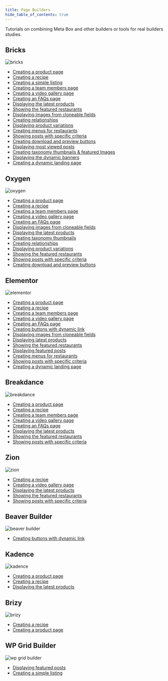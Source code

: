 ```yaml
---
title: Page Builders
hide_table_of_contents: true
---
```


Tutorials on combining Meta Box and other builders or tools for real builders studies.

<div className="category_wrap">
	<div className="tutorials_category">
		<div className="items">
			<h2>Bricks</h2>

![bricks](/tutorials/builders-1.png)
<ul>
	<li><a href="/tutorials/create-product-page-meta-box-bricks/">Creating a product page</a></li>
	<li><a href="/tutorials/create-recipes-meta-box-bricks/">Creating a recipe</a></li>
	<li><a href="/tutorials/create-simple-listing-meta-box-bricks/">Creating a simple listing</a></li>
	<li><a href="/tutorials/create-team-members-page-meta-box-bricks/">Creating a team members page</a></li>
	<li><a href="/tutorials/create-video-gallery-page-bricks/">Creating a video gallery page</a></li>
	<li><a href="/tutorials/create-faqs-page-meta-box-bricks/">Creating an FAQs page</a></li>
	<li><a href="/tutorials/display-latest-product-meta-box-bricks/">Displaying the latest products</a></li>
	<li><a href="/tutorials/show-featured-restaurants-bricks/">Showing the featured restaurants</a></li>
	<li><a href="/tutorials/display-images-from-cloneable-fields-bricks/">Displaying images from cloneable fields</a></li>
 	<li><a href="/tutorials/create-relationships-with-bricks/">Creating relationships</a></li>
	<li><a href="/tutorials/display-product-variations-meta-box-bricks/">Displaying product variations</a></li>
	<li><a href="/tutorials/create-menu-restaurants-bricks/">Creating menus for restaurants</a></li>
	<li><a href="/tutorials/show-posts-with-specific-criteria-bricks/">Showing posts with specific criteria</a></li>
	<li><a href="/tutorials/create-download-preview-buttons-with-bricks/">Creating download and preview buttons</a></li>
	<li><a href="/tutorials/display-most-viewed-posts-with-bricks">Displaying most viewed posts</a></li>
	<li><a href="/tutorials/create-taxonomy-thumbnails-featured-images-with-bricks/">Creating taxonomy thumbnails & featured Images</a></li>
	<li><a href="/tutorials/display-dynamic-banners-meta-box-with-bricks/">Displaying the dynamic banners</a></li>
	<li><a href="/tutorials/create-dynamic-landing-page-with-bricks/">Creating a dynamic landing page</a></li>
</ul>
		</div>
		<div className="items">
			<h2>Oxygen</h2>

![oxygen](/tutorials/builders-2.png)
<ul>
	<li><a href="/tutorials/create-product-page-meta-box-oxygen/">Creating a product page</a></li>
	<li><a href="/tutorials/create-recipe-meta-box-oxygen/">Creating a recipe</a></li>
	<li><a href="/tutorials/create-team-members-page-meta-box-oxygen/">Creating a team members page</a></li>
	<li><a href="/tutorials/create-video-gallery-page-meta-box-oxygen/">Creating a video gallery page</a></li>
	<li><a href="/tutorials/create-faqs-page-meta-box-oxygen/">Creating an FAQs page</a></li>
	<li><a href="/tutorials/display-images-from-cloneable-fields-meta-box-oxygen/">Displaying images from cloneable fields</a></li>
	<li><a href="/tutorials/display-latest-product-meta-box-oxygen/">Displaying the latest products</a></li>
	<li><a href="/tutorials/category-thumbnails/">Creating taxonomy thumbnails</a></li>
	<li><a href="/tutorials/create-relationships-with-oxygen/">Creating relationships</a></li>
	<li><a href="/tutorials/display-product-variations-meta-box-oxygen/">Displaying product variations</a></li>
	<li><a href="/tutorials/show-featured-restaurants-oxygen/">Showing the featured restaurants</a></li>
	<li><a href="/tutorials/show-posts-specific-criteria-oxygen/">Showing posts with specific criteria</a></li>
	<li><a href="/tutorials/create-download-preview-buttons-with-oxygen/">Creating download and preview buttons</a></li>
</ul>
		</div>
		<div className="items">
			<h2>Elementor</h2>

![elementor](/tutorials/builders-3.png)
<ul>
	<li><a href="/tutorials/create-product-page-elementor/">Creating a product page</a></li>
	<li><a href="/tutorials/create-recipe-meta-box-elementor/">Creating a recipe</a></li>
	<li><a href="/tutorials/create-team-members-page-meta-box-elementor/">Creating a team members page</a></li>
	<li><a href="/tutorials/create-video-gallery-page-with-elementor/">Creating a video gallery page</a></li>
	<li><a href="/tutorials/create-faqs-page-meta-box-elementor/">Creating an FAQs page</a></li>
	<li><a href="/tutorials/create-buttons-dynamic-links/">Creating buttons with dynamic link</a></li>
	<li><a href="/tutorials/display-images-from-cloneable-fields-meta-box-elementor/">Displaying images from cloneable fields</a></li>
	<li><a href="/tutorials/display-latest-product-meta-box-elementor/">Displaying latest products</a></li>	
	<li><a href="/tutorials/show-featured-restaurants-with-elementor/">Showing the featured restaurants</a></li>	
	<li><a href="/tutorials/displaying-featured-posts-with-wp-grid-builder/">Displaying featured posts</a></li>
	<li><a href="/tutorials/create-menu-restaurants-meta-box-elementor/">Creating menus for restaurants</a></li>
	<li><a href="/tutorials/show-posts-specific-criteria-with-elementor/">Showing posts with specific criteria</a></li>
	<li><a href="/tutorials/create-dynamic-landing-page-with-elementor/">Creating a dynamic landing page</a></li>
</ul>
		</div>
		<div className="items">
			<h2>Breakdance</h2>

![breakdance](/tutorials/Breakdance.jpeg)
<ul>
	<li><a href="/tutorials/create-product-page-meta-box-breakdance/">Creating a product page</a></li>
	<li><a href="/tutorials/create-recipe-breakdance/">Creating a recipe</a></li>
	<li><a href="/tutorials/create-team-members-page-breakdance/">Creating a team members page</a></li>
	<li><a href="/tutorials/create-video-gallery-page-meta-box-breakdance/">Creating a video gallery page</a></li>
	<li><a href="/tutorials/create-faqs-page-with-breakdance/">Creating an FAQs page</a></li>
	<li><a href="/tutorials/display-latest-product-breakdance/">Displaying the latest products</a></li>
	<li><a href="/tutorials/show-featured-restaurants-with-breakdance/">Showing the featured restaurants</a></li>
	<li><a href="/tutorials/show-posts-specific-criteria-meta-box-breakdance/">Showing posts with specific criteria</a></li>

</ul>
		</div>
		<div className="items">
			<h2>Zion</h2>

![zion](/tutorials/builders-4.png)
<ul>
	<li><a href="/tutorials/create-recipes-meta-box-zion/">Creating a recipe</a></li>
	<li><a href="/tutorials/create-video-gallery-page-with-zion">Creating a video gallery page</a></li>
	<li><a href="/tutorials/display-latest-products-meta-box-zion/">Displaying the latest products</a></li>	
	<li><a href="/tutorials/show-featured-restaurants-with-zion/">Showing the featured restaurants</a></li>
	<li><a href="/tutorials/show-posts-specific-criteria-with-zion/">Showing posts with specific criteria</a></li>
</ul>
		</div>
		<div className="items">
			<h2>Beaver Builder</h2>

![beaver builder](/tutorials/builders-5.png)
<ul>
	<li><a href="/tutorials/create-buttons-dynamic-links/">Creating buttons with dynamic link</a></li>
</ul>
		</div>
		<div className="items">
			<h2>Kadence</h2>

![kadence](/tutorials/kadence.png)
<ul>
	<li><a href="/tutorials/create-product-page-with-kadence/">Creating a product page</a></li>
	<li><a href="/tutorials/create-recipe-with-kadence/">Creating a recipe</a></li>
	<li><a href="/tutorials/display-latest-products-with-kadence/">Displaying the latest products</a></li>
</ul>
		</div>
		<div className="items">
			<h2>Brizy</h2>

![brizy](/tutorials/Brizy.jpg)
<ul>
	<li><a href="/tutorials/create-a-recipe-brizy/">Creating a recipe</a></li>
	<li><a href="/tutorials/create-product-page-with-brizy/">Creating a product page</a></li>
</ul>
		</div>
		<div className="items">
			<h2>WP Grid Builder</h2>

![wp grid builder](/tutorials/builders-6.png)
<ul>
	<li><a href="/tutorials/displaying-featured-posts-with-wp-grid-builder/">Displaying featured posts</a></li>
	<li><a href="/tutorials/create-simple-listing-meta-box-wp-grid-builder/">Creating a simple listing</a></li>
</ul>
		</div>
	</div>
</div>
